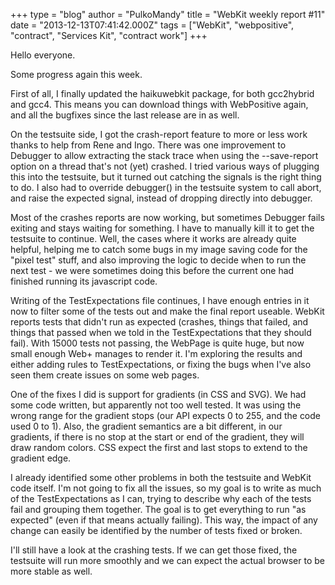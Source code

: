 +++
type = "blog"
author = "PulkoMandy"
title = "WebKit weekly report #11"
date = "2013-12-13T07:41:42.000Z"
tags = ["WebKit", "webpositive", "contract", "Services Kit", "contract work"]
+++

Hello everyone.

Some progress again this week.

First of all, I finally updated the haikuwebkit package, for both gcc2hybrid and gcc4. This means you can download things with WebPositive again, and all the bugfixes since the last release are in as well.

On the testsuite side, I got the crash-report feature to more or less work thanks to help from Rene and Ingo. There was one improvement to Debugger to allow extracting the stack trace when using the --save-report option on a thread that's not (yet) crashed. I tried various ways of plugging this into the testsuite, but it turned out catching the signals is the right thing to do. I also had to override debugger() in the testsuite system to call abort, and raise the expected signal, instead of dropping directly into debugger.

Most of the crashes reports are now working, but sometimes Debugger fails exiting and stays waiting for something. I have to manually kill it to get the testsuite to continue. Well, the cases where it works are already quite helpful, helping me to catch some bugs in my image saving code for the "pixel test" stuff, and also improving the logic to decide when to run the next test - we were sometimes doing this before the current one had finished running its javascript code.

Writing of the TestExpectations file continues, I have enough entries in it now to filter some of the tests out and make the final report useable. WebKit reports tests that didn't run as expected (crashes, things that failed, and things that passed when we told in the TestExpectations that they should fail). With 15000 tests not passing, the WebPage is quite huge, but now small enough Web+ manages to render it. I'm exploring the results and either adding rules to TestExpectations, or fixing the bugs when I've also seen them create issues on some web pages.

One of the fixes I did is support for gradients (in CSS and SVG). We had some code written, but apparently not too well tested. It was using the wrong range for the gradient stops (our API expects 0 to 255, and the code used 0 to 1). Also, the gradient semantics are a bit different, in our gradients, if there is no stop at the start or end of the gradient, they will draw random colors. CSS expect the first and last stops to extend to the gradient edge.

I already identified some other problems in both the testsuite and WebKit code itself. I'm not going to fix all the issues, so my goal is to write as much of the TestExpectations as I can, trying to describe why each of the tests fail and grouping them together. The goal is to get everything to run "as expected" (even if that means actually failing). This way, the impact of any change can easily be identified by the number of tests fixed or broken.

I'll still have a look at the crashing tests. If we can get those fixed, the testsuite will run more smoothly and we can expect the actual browser to be more stable as well.